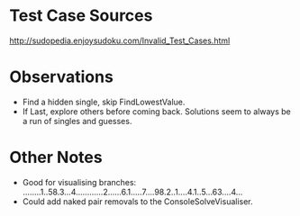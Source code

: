 # Test Case Sources

http://sudopedia.enjoysudoku.com/Invalid_Test_Cases.html

# Observations

- Find a hidden single, skip FindLowestValue.
- If Last, explore others before coming back. Solutions seem to always be a run of singles and guesses.

# Other Notes

- Good for visualising branches: ........1..58.3...4............2......6.1.....7....98.2..1....4.1..5...63....4...
- Could add naked pair removals to the ConsoleSolveVisualiser.

